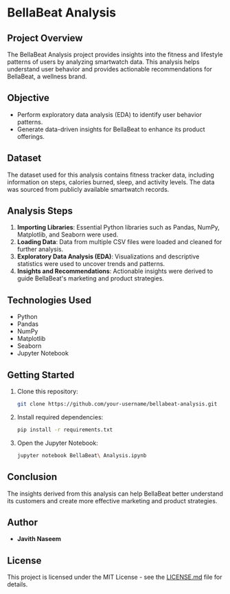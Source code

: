 
# BellaBeat Analysis

## Project Overview
The BellaBeat Analysis project provides insights into the fitness and lifestyle patterns of users by analyzing smartwatch data. This analysis helps understand user behavior and provides actionable recommendations for BellaBeat, a wellness brand.

## Objective
- Perform exploratory data analysis (EDA) to identify user behavior patterns.
- Generate data-driven insights for BellaBeat to enhance its product offerings.

## Dataset
The dataset used for this analysis contains fitness tracker data, including information on steps, calories burned, sleep, and activity levels. The data was sourced from publicly available smartwatch records.

## Analysis Steps
1. **Importing Libraries**: Essential Python libraries such as Pandas, NumPy, Matplotlib, and Seaborn were used.
2. **Loading Data**: Data from multiple CSV files were loaded and cleaned for further analysis.
3. **Exploratory Data Analysis (EDA)**: Visualizations and descriptive statistics were used to uncover trends and patterns.
4. **Insights and Recommendations**: Actionable insights were derived to guide BellaBeat's marketing and product strategies.


## Technologies Used
- Python
- Pandas
- NumPy
- Matplotlib
- Seaborn
- Jupyter Notebook

## Getting Started
1. Clone this repository:
    ```bash
    git clone https://github.com/your-username/bellabeat-analysis.git
    ```
2. Install required dependencies:
    ```bash
    pip install -r requirements.txt
    ```
3. Open the Jupyter Notebook:
    ```bash
    jupyter notebook BellaBeat\ Analysis.ipynb
    ```

## Conclusion
The insights derived from this analysis can help BellaBeat better understand its customers and create more effective marketing and product strategies.

## Author
- **Javith Naseem**

## License
This project is licensed under the MIT License - see the [LICENSE.md](LICENSE.md) file for details.
